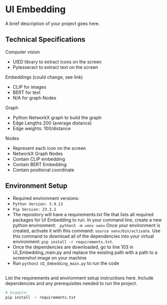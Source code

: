 # UI Embedding

A brief description of your project goes here.

## Technical Specifications
Computer vision

- UIED library to extract icons on the screen
- Pytesseract to extract text on the screen
  
Embeddings (could change, see link)

- CLIP for images
- BERT for text
- N/A for graph Nodes
  
Graph

- Python NetworkX graph to build the graph
- Edge Lengths 200 (average distance)
- Edge weights: 100/distance
  
Nodes

- Represent each icon on the screen
- NetworkX Graph Nodes
- Contain CLIP embedding
- Contain BERT Embedding
- Contain positional coordinate


## Environment Setup
- Required environment versions:
- ```Python Version: 3.9.13```
- ```Pip Version: 23.3.2```
- The repository will have a requirements.txt file that lists all required packages for UI Embedding to run. In your command line, create a new python environment: ``` python3 -m venv venv``` Once your environment is created, activate it with this command: ```source venv/bin/activate```. Use this command to download all of the dependencies into your virtual environment:  ```pip install -r requirements.txt```.
- Once the dependencies are downloaded, go to line 103 in UI_Embedding_main.py and replace the existing path with a path to a screenshot image on your machine
- Run ```python3 UI_Embedding_main.py``` to run the code

## 

List the requirements and environment setup instructions here. Include dependencies and any prerequisites needed to run the project.

```bash
# Example:
pip install -r requirements.txt
